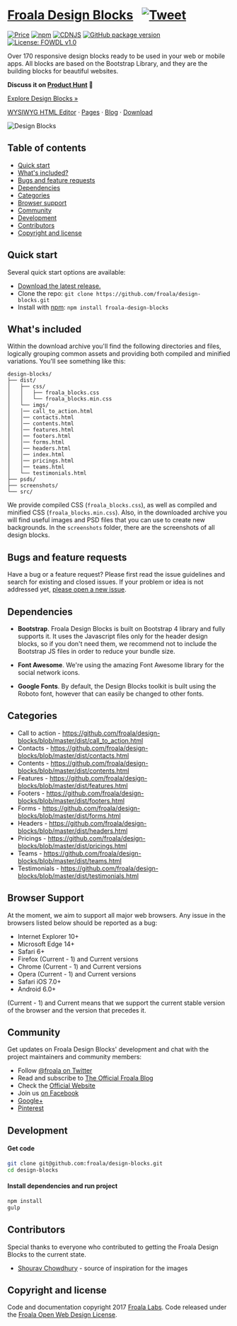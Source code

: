 # [Froala Design Blocks](https://www.froala.com/design-blocks) &nbsp; [![Tweet](https://img.shields.io/twitter/url/http/shields.io.svg?style=social)](https://twitter.com/intent/tweet?text=Get%20over%20170%20free%20design%20blocks%20based%20on%20Bootstrap%204&url=https://www.froala.com/design-blocks&via=froala&hashtags=bootstrap,design,templates,blocks,developers)

[![Price](https://img.shields.io/badge/price-FREE-0098f7.svg)](https://github.com/froala/design-blocks/blob/master/LICENSE)
[![npm](https://img.shields.io/npm/v/froala-design-blocks.svg?colorB=brightgreen)](https://www.npmjs.com/package/froala-design-blocks)
[![CDNJS](https://img.shields.io/cdnjs/v/froala-design-blocks.svg)](https://cdnjs.com/libraries/froala-design-blocks)
[![GitHub package version](https://img.shields.io/github/package-json/v/froala/design-blocks.svg)](https://github.com/froala/design-blocks)
[![License: FOWDL v1.0](https://img.shields.io/badge/license-FOWDL-blue.svg)](https://github.com/froala/design-blocks/blob/master/LICENSE)

Over 170 responsive design blocks ready to be used in your web or mobile apps. All blocks are based on the Bootstrap Library, and they are the building blocks for beautiful websites.

**Discuss it on [Product Hunt](https://www.producthunt.com/posts/froala-design-blocks-2) 🦄**

<p><a href="https://www.froala.com/design-blocks#playground">Explore Design Blocks »</a></p>
<p><a href="https://www.froala.com/wysiwyg-editor">WYSIWYG HTML Editor</a> · <a href="https://www.froala.com/pages">Pages</a> · <a href="https://www.froala.com/blog">Blog</a> · <a href="https://github.com/froala/design-blocks/archive/master.zip">Download</a></p>

![Design Blocks](https://raw.githubusercontent.com/froala/design-blocks/master/design-blocks.jpg)

## Table of contents

- [Quick start](https://github.com/froala/design-blocks#quick-start)
- [What's included?](https://github.com/froala/design-blocks#whats-included)
- [Bugs and feature requests](https://github.com/froala/design-blocks#bugs-and-feature-requests)
- [Dependencies](https://github.com/froala/design-blocks#dependencies)
- [Categories](https://github.com/froala/design-blocks#categories)
- [Browser support](https://github.com/froala/design-blocks#browser-support)
- [Community](https://github.com/froala/design-blocks#community)
- [Development](https://github.com/froala/design-blocks#development)
- [Contributors](https://github.com/froala/design-blocks#contributors)
- [Copyright and license](https://github.com/froala/design-blocks#copyright-and-license)


## Quick start

Several quick start options are available:

- [Download the latest release.](https://github.com/froala/design-blocks/archive/1.0.0.zip)
- Clone the repo: `git clone https://github.com/froala/design-blocks.git`
- Install with [npm](https://www.npmjs.com/): `npm install froala-design-blocks`



## What's included

Within the download archive you'll find the following directories and files, logically grouping common assets and providing both compiled and minified variations. You'll see something like this:

```
design-blocks/
├── dist/
│   ├── css/
│   │   ├── froala_blocks.css
│   │   └── froala_blocks.min.css
│   └── imgs/
│   │── call_to_action.html
│   │── contacts.html
│   │── contents.html
│   │── features.html
│   │── footers.html
│   │── forms.html
│   │── headers.html
│   │── index.html
│   │── pricings.html
│   │── teams.html
│   └── testimonials.html
├── psds/
├── screenshots/
└── src/
```

We provide compiled CSS (`froala_blocks.css`), as well as compiled and minified CSS (`froala_blocks.min.css`). Also, in the downloaded archive you will find useful images and PSD files that you can use to create new backgrounds. In the `screenshots` folder, there are the screenshots of all design blocks.

## Bugs and feature requests

Have a bug or a feature request? Please first read the issue guidelines and search for existing and closed issues. If your problem or idea is not addressed yet, [please open a new issue](https://github.com/froala/design-blocks/issues/new).

## Dependencies

- **Bootstrap**. Froala Design Blocks is built on Bootstrap 4 library and fully supports it. It uses the Javascript files only for the header design blocks, so if you don't need them, we recommend not to include the Bootstrap JS files in order to reduce your bundle size.

- **Font Awesome**. We're using the amazing Font Awesome library for the social network icons.

- **Google Fonts**. By default, the Design Blocks toolkit is built using the Roboto font, however that can easily be changed to other fonts.


## Categories

- Call to action - https://github.com/froala/design-blocks/blob/master/dist/call_to_action.html
- Contacts - https://github.com/froala/design-blocks/blob/master/dist/contacts.html
- Contents - https://github.com/froala/design-blocks/blob/master/dist/contents.html
- Features - https://github.com/froala/design-blocks/blob/master/dist/features.html
- Footers - https://github.com/froala/design-blocks/blob/master/dist/footers.html
- Forms - https://github.com/froala/design-blocks/blob/master/dist/forms.html
- Headers - https://github.com/froala/design-blocks/blob/master/dist/headers.html
- Pricings - https://github.com/froala/design-blocks/blob/master/dist/pricings.html
- Teams - https://github.com/froala/design-blocks/blob/master/dist/teams.html
- Testimonials - https://github.com/froala/design-blocks/blob/master/dist/testimonials.html



## Browser Support

At the moment, we aim to support all major web browsers. Any issue in the browsers listed below should be reported as a bug:

- Internet Explorer 10+
- Microsoft Edge 14+
- Safari 6+
- Firefox (Current - 1) and Current versions
- Chrome (Current - 1) and Current versions
- Opera (Current - 1) and Current versions
- Safari iOS 7.0+
- Android 6.0+

(Current - 1) and Current means that we support the current stable version of the browser and the version that precedes it.


## Community

Get updates on Froala Design Blocks' development and chat with the project maintainers and community members:

- Follow [@froala on Twitter](https://twitter.com/froala)
- Read and subscribe to [The Official Froala Blog](https://www.froala.com/blog)
- Check the [Official Website](https://www.froala.com/design-blocks)
- Join us [on Facebook](https://www.facebook.com/froala/)
- [Google+](https://plus.google.com/+Froala/)
- [Pinterest](https://pinterest.com/froala/)


## Development

#### Get code

```bash
git clone git@github.com:froala/design-blocks.git
cd design-blocks
```



#### Install dependencies and run project

```bash
npm install
gulp
```

## Contributors

Special thanks to everyone who contributed to getting the Froala Design Blocks to the current state.

- [ Shourav Chowdhury](https://dribbble.com/shourav_chy01) - source of inspiration for the images



## Copyright and license

Code and documentation copyright 2017 [Froala Labs](https://www.froala.com/). Code released under the [Froala Open Web Design License](https://github.com/froala/design-blocks/blob/master/LICENSE).
